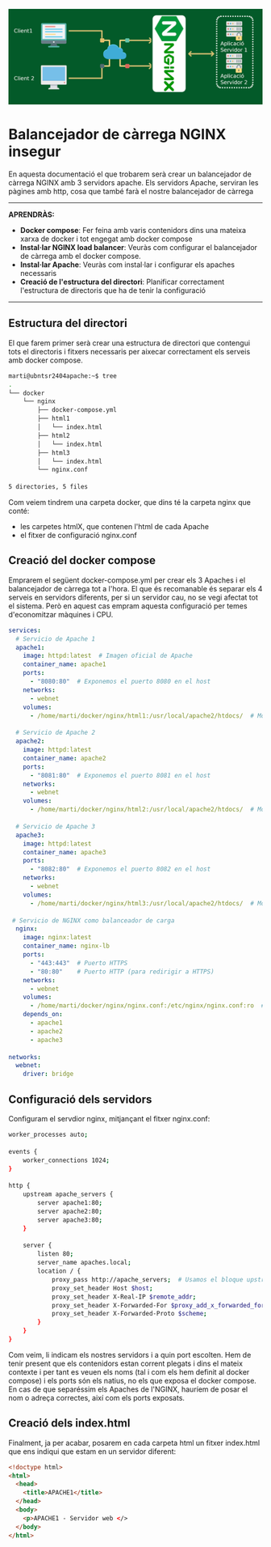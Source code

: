 ![ImatgeCapçalera](attachments/nginx.png)
# Balancejador de càrrega NGINX insegur

En aquesta documentació el que trobarem serà crear un balancejador de càrrega NGINX amb 3 servidors apache. Els servidors Apache, serviran les pàgines amb http, cosa que també farà el nostre balancejador de càrrega


---
**APRENDRÀS:**

- **Docker compose**: Fer feina amb varis contenidors dins una mateixa xarxa de docker i tot engegat amb docker compose
- **Instal·lar NGINX load balancer**: Veuràs com configurar el balancejador de càrrega amb el docker compose.
- **Instal·lar Apache**: Veuràs com instal·lar i configurar els apaches necessaris
- **Creació de l'estructura del directori**: Planificar correctament l'estructura de directoris que ha de tenir la configuració

---
## Estructura del directori

El que farem primer serà crear una estructura de directori que contengui tots el directoris i fitxers necessaris per aixecar correctament els serveis amb docker compose.

```bash
marti@ubntsr2404apache:~$ tree
.
└── docker
    └── nginx
        ├── docker-compose.yml
        ├── html1
        │   └── index.html
        ├── html2
        │   └── index.html
        ├── html3
        │   └── index.html
        └── nginx.conf

5 directories, 5 files
```

Com veiem tindrem una carpeta docker, que dins té la carpeta nginx que conté:
- les carpetes htmlX, que contenen l'html de cada Apache
- el fitxer de configuració nginx.conf

## Creació del docker compose

Emprarem el següent docker-compose.yml per crear els 3 Apaches i el balancejador de càrrega tot a l'hora. El que és recomanable és separar els 4 serveis en servidors diferents, per si un servidor cau, no se vegi afectat tot el sistema. Però en aquest cas empram aquesta configuració per temes d'economitzar màquines i CPU.

```yaml
services:
  # Servicio de Apache 1
  apache1:
    image: httpd:latest  # Imagen oficial de Apache
    container_name: apache1
    ports:
      - "8080:80"  # Exponemos el puerto 8080 en el host
    networks:
      - webnet
    volumes:
      - /home/marti/docker/nginx/html1:/usr/local/apache2/htdocs/  # Montamos la carpeta html en el contenedor (opcional)

  # Servicio de Apache 2
  apache2:
    image: httpd:latest
    container_name: apache2
    ports:
      - "8081:80"  # Exponemos el puerto 8081 en el host
    networks:
      - webnet
    volumes:
      - /home/marti/docker/nginx/html2:/usr/local/apache2/htdocs/  # Montamos la carpeta html en el contenedor (opcional)

  # Servicio de Apache 3
  apache3:
    image: httpd:latest
    container_name: apache3
    ports:
      - "8082:80"  # Exponemos el puerto 8082 en el host
    networks:
      - webnet
    volumes:
      - /home/marti/docker/nginx/html3:/usr/local/apache2/htdocs/  # Montamos la carpeta html en el contenedor (opcional)

 # Servicio de NGINX como balanceador de carga
  nginx:
    image: nginx:latest
    container_name: nginx-lb
    ports:
      - "443:443"  # Puerto HTTPS
      - "80:80"    # Puerto HTTP (para redirigir a HTTPS)
    networks:
      - webnet
    volumes:
      - /home/marti/docker/nginx/nginx.conf:/etc/nginx/nginx.conf:ro  # Montamos el archivo de configuración de NGINX
    depends_on:
      - apache1
      - apache2
      - apache3

networks:
  webnet:
    driver: bridge
```

## Configuració dels servidors 

Configuram el servdior nginx, mitjançant el fitxer nginx.conf:

```bash
worker_processes auto;

events {
    worker_connections 1024;
}

http {
    upstream apache_servers {
        server apache1:80;
        server apache2:80;
        server apache3:80;
    }

    server {
        listen 80;
        server_name apaches.local;
        location / {
            proxy_pass http://apache_servers;  # Usamos el bloque upstream para balanceo de carga
            proxy_set_header Host $host;
            proxy_set_header X-Real-IP $remote_addr;
            proxy_set_header X-Forwarded-For $proxy_add_x_forwarded_for;
            proxy_set_header X-Forwarded-Proto $scheme;
        }
    }
}
```

Com veim, li indicam els nostres servidors i a quin port escolten. Hem de tenir present que els contenidors estan corrent plegats i dins el mateix contexte i per tant es veuen els noms (tal i com els hem definit al docker compose) i els ports són els natius, no els que exposa el docker compose. En cas de que separéssim els Apaches de l'NGINX, hauríem de posar el nom o adreça correctes, així com els ports exposats.

## Creació dels index.html

Finalment, ja per acabar, posarem en cada carpeta html un fitxer index.html que ens indiqui que estam en un servidor diferent:

```html
<!doctype html>
<html>
  <head>
    <title>APACHE1</title>
  </head>
  <body>
    <p>APACHE1 - Servidor web </>
  </body>
</html>
```


